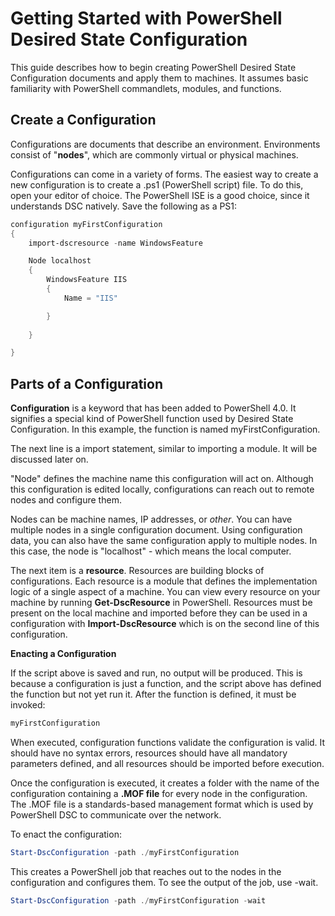 # Getting Started with PowerShell Desired State Configuration #

This guide describes how to begin creating PowerShell Desired State Configuration documents and apply them to machines. It assumes basic familiarity with PowerShell commandlets, modules, and functions. 

## Create a Configuration ##

Configurations are documents that describe an environment. Environments consist of "**nodes**", which are commonly virtual or physical machines. 

Configurations can come in a variety of forms. The easiest way to create a new configuration is to create a .ps1 (PowerShell script) file. To do this, open your editor of choice. The PowerShell ISE is a good choice, since it understands DSC natively. Save the following as a PS1:

```powershell
configuration myFirstConfiguration
{
    import-dscresource -name WindowsFeature

    Node localhost
    {
        WindowsFeature IIS
        {
            Name = "IIS"

        }
        
    }

}
```
## Parts of a Configuration ##
**Configuration** is a keyword that has been added to PowerShell 4.0. It signifies a special kind of PowerShell function used by Desired State Configuration. In this example, the function is named myFirstConfiguration. 

The next line is a import statement, similar to importing a module. It will be discussed later on.

"Node" defines the machine name this configuration will act on. Although this configuration is edited locally, configurations can reach out to remote nodes and configure them. 

Nodes can be machine names, IP addresses, or *other*. You can have multiple nodes in a single configuration document. Using configuration data, you can also have the same configuration apply to multiple nodes. In this case,  the node is "localhost" - which means the local computer. 

The next item is a **resource**. Resources are building blocks of configurations. Each resource is a module that defines the implementation logic of a single aspect of a machine. You can view every resource on your machine by running **Get-DscResource** in PowerShell. Resources must be present on the local machine and imported before they can be used in a configuration with **Import-DscResource** which is on the second line of this configuration. 

**Enacting a Configuration**

If the script above is saved and run, no output will be produced. This is because a configuration is just a function, and the script above has defined the function but not yet run it. After the function is defined, it must be invoked:
```powershell
myFirstConfiguration
```

When executed, configuration functions validate the configuration is valid. It should have no syntax errors, resources should have all mandatory parameters defined, and all resources should be imported before execution.

Once the configuration is executed, it creates a folder with the name of the configuration containing a **.MOF file** for every node in the configuration. The .MOF file is a standards-based management format which is used by PowerShell DSC to communicate over the network.

To enact the configuration:
```powershell
Start-DscConfiguration -path ./myFirstConfiguration
```
This creates a PowerShell job that reaches out to the nodes in the configuration and configures them. To see the output of the job, use -wait. 
```powershell
Start-DscConfiguration -path ./myFirstConfiguration -wait
```

